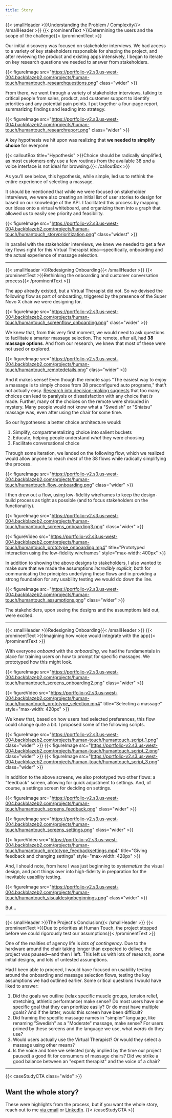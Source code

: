 ```yaml
---
title: Story
---
```


{{< smallHeader >}}Understanding the Problem / Complexity{{< /smallHeader >}}
{{< prominentText >}}Determining the users and the scope of the challenge{{< /prominentText >}}

Our initial discovery was focused on stakeholder interviews. We had access to a variety of key stakeholders responsible for shaping the project, and after reviewing the product and existing apps intensively, I began to iterate on key research questions we needed to answer from stakeholders.

{{< figureImage 
    src="https://portfolio-v2.s3.us-west-004.backblazeb2.com/projects/human-touch/humantouch_researchquestions.png" 
    class="wider" >}}

From there, we went through a variety of stakeholder interviews, talking to critical people from sales, product, and customer support to identify priorities and any potential pain points. I put together a four-page report, summarizing findings and leading into strategy.

{{< figureImage 
    src="https://portfolio-v2.s3.us-west-004.backblazeb2.com/projects/human-touch/humantouch_researchreport.png" 
    class="wider" >}}

A key hypothesis we hit upon was realizing that **we needed to simplify choice** for everyone

{{< calloutBox title="Hypothesis" >}}Choice should be radically simplified, as most customers only use a few routines from the available 38 _and_ a voice interface is not ideal for browsing.{{< /calloutBox >}}

As you'll see below, this hypothesis, while simple, led us to rethink the entire experience of selecting a massage.

It should be mentioned that while we were focused on stakeholder interviews, we were also creating an initial list of user stories to design for based on our knowledge of the API. I facilitated this process by mapping our ideas onto a virtual whiteboard, and organizing them into a graph that allowed us to easily see priority and feasibility.

{{< figureImage 
    src="https://portfolio-v2.s3.us-west-004.backblazeb2.com/projects/human-touch/humantouch_storyprioritization.png" 
    class="widest" >}}

In parallel with the stakeholder interviews, we knew we needed to get a few key flows right for this Virtual Therapist idea—specifically, onboarding and the actual experience of massage selection.

---

{{< smallHeader >}}Redesigning Onboarding{{< /smallHeader >}}
{{< prominentText >}}Rethinking the onboarding and customer conversation process{{< /prominentText >}}

The app already existed, but a Virtual Therapist did not. So we devised the following flow as part of onboarding, triggered by the presence of the Super Novo X chair we were designing for.

{{< figureImage 
    src="https://portfolio-v2.s3.us-west-004.backblazeb2.com/projects/human-touch/humantouch_screenflow_onboarding.png" 
    class="wider" >}}

We knew that, from this very first moment, we would need to ask questions to facilitate a smarter massage selection. The remote, after all, had **38 massage options**. And from our research, we knew that most of these were not used or explored.

{{< figureImage 
    src="https://portfolio-v2.s3.us-west-004.backblazeb2.com/projects/human-touch/humantouch_remotedetails.png" 
    class="wider" >}}

And it makes sense! Even though the remote says "The easiest way to enjoy a massage is to simply choose from 38 preconfigured auto programs," that't not actually easy. [Research into decision-making suggests](https://thedecisionlab.com/reference-guide/economics/the-paradox-of-choice) that too many choices can lead to paralysis or dissatisfaction with any choice that _is_ made. Further, many of the choices on the remote were shrouded in mystery. Many people would not know what a "Swedish" or "Shiatsu" massage was, even after using the chair for some time.

So our hypotheses: a better choice architecture would:

1. Simplify, compartmentalizing choice into salient buckets
2. Educate, helping people understand _what_ they were choosing
3. Facilitate conversational choice

Through some iteration, we landed on the following flow, which we realized would allow anyone to reach _most_ of the 38 flows while radically simplifying the process.

{{< figureImage 
    src="https://portfolio-v2.s3.us-west-004.backblazeb2.com/projects/human-touch/humantouch_flow_onboarding.png" 
    class="wider" >}}

I then drew out a flow, using low-fidelity wireframes to keep the design-build process as tight as possible (and to focus stakeholders on the functionality).

{{< figureImage 
    src="https://portfolio-v2.s3.us-west-004.backblazeb2.com/projects/human-touch/humantouch_screens_onboarding3.png" 
    class="wider" >}}

{{< figureVideo
    src="https://portfolio-v2.s3.us-west-004.backblazeb2.com/projects/human-touch/humantouch_prototype_onboarding.mp4"
    title="Prototyped interaction using the low-fidelity wireframes"
    style="max-width: 400px" >}}

In addition to showing the above designs to stakeholders, I also wanted to make sure that we made the assumptions _incredibly explicit_, both for communicating the principles underlying these flows and in providing a strong foundation for any usability testing we would do down the line.

{{< figureImage 
    src="https://portfolio-v2.s3.us-west-004.backblazeb2.com/projects/human-touch/humantouch_assumptions.png" 
    class="wider" >}}

The stakeholders, upon seeing the designs and the assumptions laid out, were excited.

---

{{< smallHeader >}}Redesigning Onboarding{{< /smallHeader >}}
{{< prominentText >}}Imagining how voice would integrate with the app{{< /prominentText >}}

With everyone _onboard_ with the _onboarding_, we had the fundamentals in place for training users on how to prompt for specific massages. We prototyped how this might look.

{{< figureImage src="https://portfolio-v2.s3.us-west-004.backblazeb2.com/projects/human-touch/humantouch_screens_onboarding2.png" class="wider" >}}

{{< figureVideo
    src="https://portfolio-v2.s3.us-west-004.backblazeb2.com/projects/human-touch/humantouch_prototype_selection.mp4"
    title="Selecting a massage" 
    style="max-width: 420px" >}}

We knew that, based on how users had selected preferences, this flow could change quite a bit. I proposed some of the following scripts.

{{< figureImage src="https://portfolio-v2.s3.us-west-004.backblazeb2.com/projects/human-touch/humantouch_script_1.png" class="wider" >}}
{{< figureImage src="https://portfolio-v2.s3.us-west-004.backblazeb2.com/projects/human-touch/humantouch_script_2.png" class="wider" >}}
{{< figureImage src="https://portfolio-v2.s3.us-west-004.backblazeb2.com/projects/human-touch/humantouch_script_3.png" class="wider" >}}

In addition to the above screens, we also prototyped two other flows: a "feedback" screen, allowing for quick adjustment to settings. And, of course, a settings screen for deciding on settings.

{{< figureImage 
    src="https://portfolio-v2.s3.us-west-004.backblazeb2.com/projects/human-touch/humantouch_screens_feedback.png" 
    class="wider" >}}

{{< figureImage 
src="https://portfolio-v2.s3.us-west-004.backblazeb2.com/projects/human-touch/humantouch_screens_settings.png" 
class="wider" >}}

{{< figureVideo
    src="https://portfolio-v2.s3.us-west-004.backblazeb2.com/projects/human-touch/humantouch_prototype_feedbacksettings.mp4"
    title="Giving feedback and changing settings" 
    style="max-width: 420px" >}}

And, I should note, from here I was just beginning to _systematize_ the visual design, and port things over into high-fidelity in preparation for the inevitable usability testing.

{{< figureImage 
src="https://portfolio-v2.s3.us-west-004.backblazeb2.com/projects/human-touch/humantouch_visualdesignbeginnings.png" 
class="wider" >}}

But...

---

{{< smallHeader >}}The Project's Conclusion{{< /smallHeader >}}
{{< prominentText >}}Due to priorities at Human Touch, the project stopped before we could rigorously test our assumptions{{< /prominentText >}}

One of the realities of agency life is _lots of contingency_. Due to the hardware around the chair taking longer than expected to deliver, the project was paused—and then I left. This left us with lots of research, some initial designs, and lots of untested assumptions.

Had I been able to proceed, I would have focused on usability testing around the onboarding and massage selection flows, testing the key assumptions we had outlined earlier. Some critical questions I would have liked to answer:

1. Did the goals we outline (relax specific muscle groups, tension relief, stretching, athletic performance) make sense? Do most users have one specific goal that they can prioritize easily? Or do most have multiple goals? And if the latter, would this screen have been difficult?
2. Did framing the specific massage names in "simpler" language, like renaming "Swedish" as a "Moderate" massage, make sense? For users primed by these screens and the language we use, what _words_ do they use?
3. Would users actually use the Virtual Therapist? Or would they select a massage using other means?
4. Is the voice and tone we selected (only implied by the time our project paused) a good fit for consumers of massage chairs? Did we strike a good balance between an "expert therapist" and the voice of a chair?

---

{{< caseStudyCTA class="wide" >}}
## Want the whole story?
These were highlights from the process, but if you want the whole story, reach out to me [via email](mailto:hello@bryansebesta.com) or [LinkedIn](https://www.linkedin.com/in/bryansebesta).
{{< /caseStudyCTA >}}